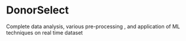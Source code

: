 # DonorSelect
Complete data analysis, various pre-processing , and application of ML techniques on real time dataset
